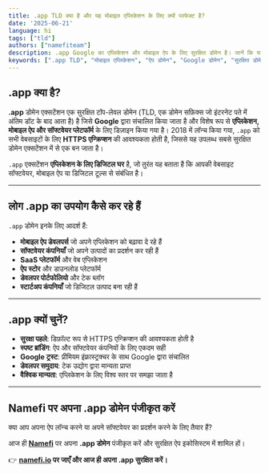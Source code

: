 ```yaml
---
title: .app TLD क्या है और यह मोबाइल एप्लिकेशन के लिए क्यों परफेक्ट है?
date: '2025-06-21'
language: hi
tags: ["tld"]
authors: ["namefiteam"]
description: .app Google का एप्लिकेशन और मोबाइल ऐप के लिए सुरक्षित डोमेन है। जानें कि यह ऐप डेवलपर्स और सॉफ्टवेयर कंपनियों के लिए सबसे अच्छा विकल्प क्यों है।
keywords: [".app TLD", "मोबाइल एप्लिकेशन", "ऐप डोमेन", "Google डोमेन", "सुरक्षित डोमेन", "सॉफ्टवेयर प्लेटफॉर्म", "ऐप डेवलपर्स"]
---
```



## **.app क्या है?**

**.app** डोमेन एक्सटेंशन एक सुरक्षित टॉप-लेवल डोमेन (TLD, एक डोमेन सफ़िक्स जो इंटरनेट पते में अंतिम डॉट के बाद आता है) है जिसे **Google** द्वारा संचालित किया जाता है और विशेष रूप से **एप्लिकेशन, मोबाइल ऐप और सॉफ्टवेयर प्लेटफॉर्म** के लिए डिज़ाइन किया गया है। 2018 में लॉन्च किया गया, `.app` को सभी वेबसाइटों के लिए **HTTPS एन्क्रिप्शन** की आवश्यकता होती है, जिससे यह उपलब्ध सबसे सुरक्षित डोमेन एक्सटेंशन में से एक बन जाता है।

`.app` एक्सटेंशन **एप्लिकेशन के लिए डिजिटल घर** है, जो तुरंत यह बताता है कि आपकी वेबसाइट सॉफ्टवेयर, मोबाइल ऐप या डिजिटल टूल्स से संबंधित है।

---

## **लोग .app का उपयोग कैसे कर रहे हैं**

`.app` डोमेन इनके लिए आदर्श हैं:

*   **मोबाइल ऐप डेवलपर्स** जो अपने एप्लिकेशन को बढ़ावा दे रहे हैं
*   **सॉफ्टवेयर कंपनियाँ** जो अपने उत्पादों का प्रदर्शन कर रही हैं
*   **SaaS प्लेटफॉर्म** और वेब एप्लिकेशन
*   **ऐप स्टोर** और डाउनलोड प्लेटफॉर्म
*   **डेवलपर पोर्टफोलियो** और टेक ब्लॉग
*   **स्टार्टअप कंपनियाँ** जो डिजिटल उत्पाद बना रही हैं

---

## **.app क्यों चुनें?**

*   **सुरक्षा पहले**: डिफ़ॉल्ट रूप से HTTPS एन्क्रिप्शन की आवश्यकता होती है
*   **स्पष्ट ब्रांडिंग**: ऐप और सॉफ्टवेयर कंपनियों के लिए एकदम सही
*   **Google ट्रस्ट**: प्रीमियम इंफ्रास्ट्रक्चर के साथ Google द्वारा संचालित
*   **डेवलपर समुदाय**: टेक उद्योग द्वारा मान्यता प्राप्त
*   **वैश्विक मान्यता**: एप्लिकेशन के लिए विश्व स्तर पर समझा जाता है

---

## **Namefi पर अपना .app डोमेन पंजीकृत करें**

क्या आप अपना ऐप लॉन्च करने या अपने सॉफ्टवेयर का प्रदर्शन करने के लिए तैयार हैं?

आज ही **[Namefi](https://namefi.io)** पर अपना **.app डोमेन** पंजीकृत करें और सुरक्षित ऐप इकोसिस्टम में शामिल हों।

👉 **[namefi.io](https://namefi.io) पर जाएँ और आज ही अपना .app सुरक्षित करें।**